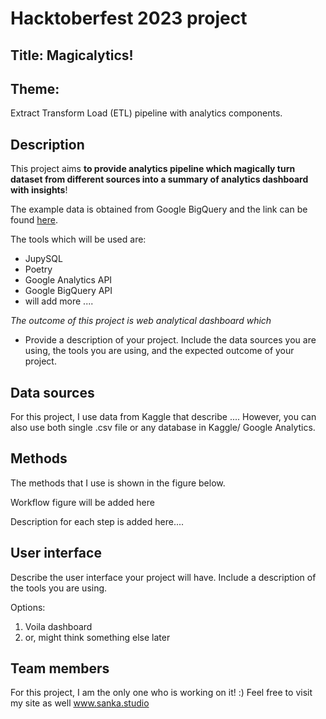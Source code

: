 # Hacktoberfest 2023 project
## Title: Magicalytics!

## Theme:
Extract Transform Load (ETL) pipeline with analytics components.

## Description
This project aims **to provide analytics pipeline which magically turn dataset from different sources into a summary of analytics dashboard with insights**!

The example data is obtained from Google BigQuery and the link can be found [here](https://console.cloud.google.com/marketplace/product/bigquery-public-datasets/google-search-trends).

The tools which will be used are:
- JupySQL
- Poetry
- Google Analytics API
- Google BigQuery API
- will add more ....

*The outcome of this project is web analytical dashboard which*
- Provide a description of your project. Include the data sources you are using, the tools you are using, and the expected outcome of your project.

## Data sources 

For this project, I use data from Kaggle that describe ....
However, you can also use both single .csv file or any database in Kaggle/ Google Analytics.

## Methods

The methods that I use is shown in the figure below.

Workflow figure will be added here

Description for each step is added here....

## User interface

Describe the user interface your project will have. Include a description of the tools you are using.

Options: 

1. Voila dashboard
2. or, might think something else later

## Team members
For this project, I am the only one who is working on it! :)
Feel free to visit my site as well www.sanka.studio